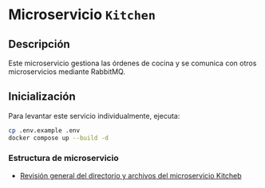 # Microservicio `Kitchen`

## Descripción

Este microservicio gestiona las órdenes de cocina y se comunica con otros microservicios mediante RabbitMQ.

## Inicialización

Para levantar este servicio individualmente, ejecuta:

```bash
cp .env.example .env
docker compose up --build -d
```

### Estructura de microservicio
- [Revisión general del directorio y archivos del microservicio Kitcheb](./docs/project-structure.md)